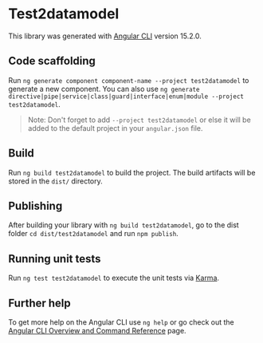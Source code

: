 # Test2datamodel

This library was generated with [Angular CLI](https://github.com/angular/angular-cli) version 15.2.0.

## Code scaffolding

Run `ng generate component component-name --project test2datamodel` to generate a new component. You can also use `ng generate directive|pipe|service|class|guard|interface|enum|module --project test2datamodel`.
> Note: Don't forget to add `--project test2datamodel` or else it will be added to the default project in your `angular.json` file. 

## Build

Run `ng build test2datamodel` to build the project. The build artifacts will be stored in the `dist/` directory.

## Publishing

After building your library with `ng build test2datamodel`, go to the dist folder `cd dist/test2datamodel` and run `npm publish`.

## Running unit tests

Run `ng test test2datamodel` to execute the unit tests via [Karma](https://karma-runner.github.io).

## Further help

To get more help on the Angular CLI use `ng help` or go check out the [Angular CLI Overview and Command Reference](https://angular.io/cli) page.
